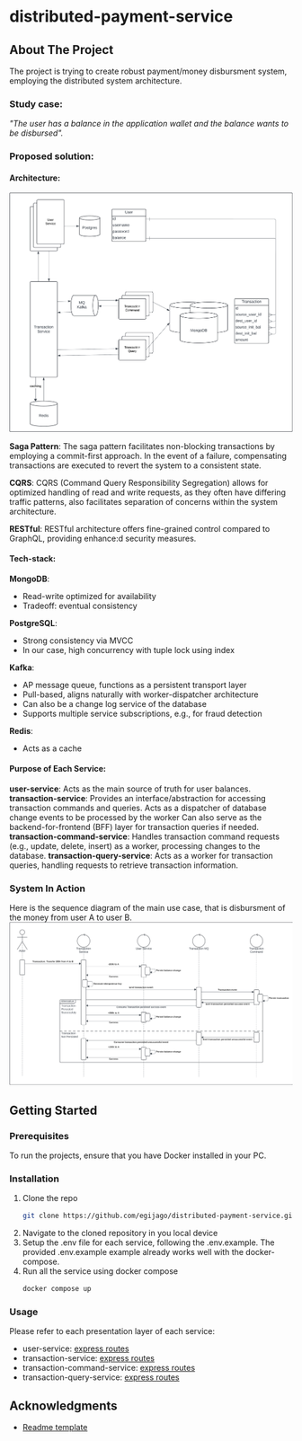 # distributed-payment-service


## About The Project
The project is trying to create robust payment/money disbursment system, employing the distributed system architecture.
### Study case:
_"The user has a balance in the application wallet and the balance wants to be disbursed"._
### Proposed solution:
#### Architecture: 
  <a>
    <img src="doc/architecture.png" alt="Logo" >
  </a>
   
__Saga Pattern__:
The saga pattern facilitates non-blocking transactions by employing a commit-first approach. In the event of a failure, compensating transactions are executed to revert the system to a consistent state. 

__CQRS__:
CQRS (Command Query Responsibility Segregation) allows for optimized handling of read and write requests, as they often have differing traffic patterns, also facilitates separation of concerns within the system architecture.

__RESTful__: 
RESTful architecture offers fine-grained control compared to GraphQL, providing enhance:d security measures.

#### Tech-stack: 
__MongoDB__:
* Read-write optimized for availability
* Tradeoff: eventual consistency

__PostgreSQL__:
* Strong consistency via MVCC
* In our case, high concurrency with tuple lock using index

__Kafka__:
* AP message queue, functions as a persistent transport layer
* Pull-based, aligns naturally with worker-dispatcher architecture
* Can also be a change log service of the database
* Supports multiple service subscriptions, e.g., for fraud detection

__Redis__:
* Acts as a cache

#### Purpose of Each Service: 
__user-service__:
Acts as the main source of truth for user balances.
__transaction-service__:
Provides an interface/abstraction for accessing transaction commands and queries.
Acts as a dispatcher of database change events to be processed by the worker
Can also serve as the backend-for-frontend (BFF) layer for transaction queries if needed.
__transaction-command-service__:
Handles transaction command requests (e.g., update, delete, insert) as a worker, processing changes to the database.
__transaction-query-service__:
Acts as a worker for transaction queries, handling requests to retrieve transaction information.


### System In Action
  Here is the sequence diagram of the main use case, that is disbursment of the money from user A to user B.
  <a>
    <img src="doc/sequence.png" alt="Logo" >
  </a>




## Getting Started

### Prerequisites
To run the projects, ensure that you have Docker installed in your PC.

### Installation
1. Clone the repo
   ```sh
   git clone https://github.com/egijago/distributed-payment-service.git
   ```
2. Navigate to the cloned repository in you local device
3. Setup the .env file for each service, following the .env.example. The provided .env.example example already works well with the docker-compose. 
3. Run all the service using docker compose 
   ```sh
   docker compose up
   ```

### Usage
Please refer to each presentation layer of each service: 
* user-service: [express routes](https://github.com/egijago/distributed-payment-service\tree\main\user-service\src\presentation\express.ts)
* transaction-service: [express routes](https://github.com/egijago/distributed-payment-service\tree\main\transaction-service\src\router.ts)
* transaction-command-service: [express routes](https://github.com/egijago/distributed-payment-service\tree\main\transaction-command-service\src\presentation\express.ts)
* transaction-query-service: [express routes](https://github.com/egijago/distributed-payment-service\tree\main\transaction-query-service\src\presentation\express.ts)

## Acknowledgments
* [Readme template](https://github.com/othneildrew/Best-README-Template/tree/master)



